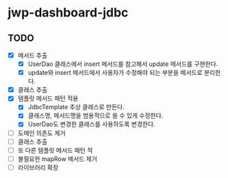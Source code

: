 # jwp-dashboard-jdbc

## TODO
- [x] 메서드 추출
  - [x] UserDao 클래스에서 insert 메서드를 참고해서 update 메서드를 구현한다.
  - [x] update와 insert 메서드에서 사용자가 수정해야 되는 부분을 메서드로 분리한다.
- [x] 클래스 추출
- [x] 템플릿 메서드 패턴 적용
  - [x] JdbcTemplate 추상 클래스로 만든다.
  - [x] 클래스명, 메서드명을 범용적으로 쓸 수 있게 수정한다.
  - [x] UserDao도 변경한 클래스를 사용하도록 변경한다.

- [ ] 도메인 의존도 제거
- [ ] 클래스 추출
- [ ] 또 다른 템플릿 메서드 패턴 적
- [ ] 불필요한 mapRow 메서드 제거
- [ ] 라이브러리 확장
